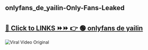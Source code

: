 
 ## onlyfans_de_yailin-Only-Fans-Leaked

# <h2><a href="https://clipsfans.com/onlyfans_de_yailin&ref=git">🔗 Click to LINKS ⏩⏩ 👉 🟢 onlyfans de yailin </a></h2>

<a href="https://clipsfans.com/onlyfans_de_yailin&ref=git" rel="nofollow" data-target="animated-image.originalLink"><img src="https://i.ibb.co.com/xMMVF88/686577567.gif" alt="Viral Video Original" style="max-width: 100%; display: inline-block;" data-target="animated-image.originalImage"></a>
